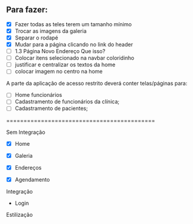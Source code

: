 ## Para fazer:

- [x] Fazer todas as teles terem um tamanho mínimo
- [x] Trocar as imagens da galeria
- [x] Separar o rodapé
- [x] Mudar para a página clicando no link do header
- [ ] 1.3 Página Novo Endereço Que isso?
- [ ] Colocar itens selecionado na navbar coloridinho
- [ ] justificar e centralizar os textos da home
- [ ] colocar imagem no centro na home

A parte da aplicação de acesso restrito deverá conter telas/páginas para:
- [ ] Home funcionários
- [ ] Cadastramento de funcionários da clínica;
- [ ] Cadastramento de pacientes;

===========================================

Sem Integração
- [x] Home
- [x] Galeria
- [x] Endereços
- [x] Agendamento


Integração
- Login 

Estilização